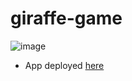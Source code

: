 # giraffe-game

![image](https://github.com/tducasse/the-giraffe-game/assets/11507599/923a77a0-ad2c-4b3d-a357-f835a37f2900)

- App deployed [here](https://tducasse.itch.io/tally-the-giraffe)
